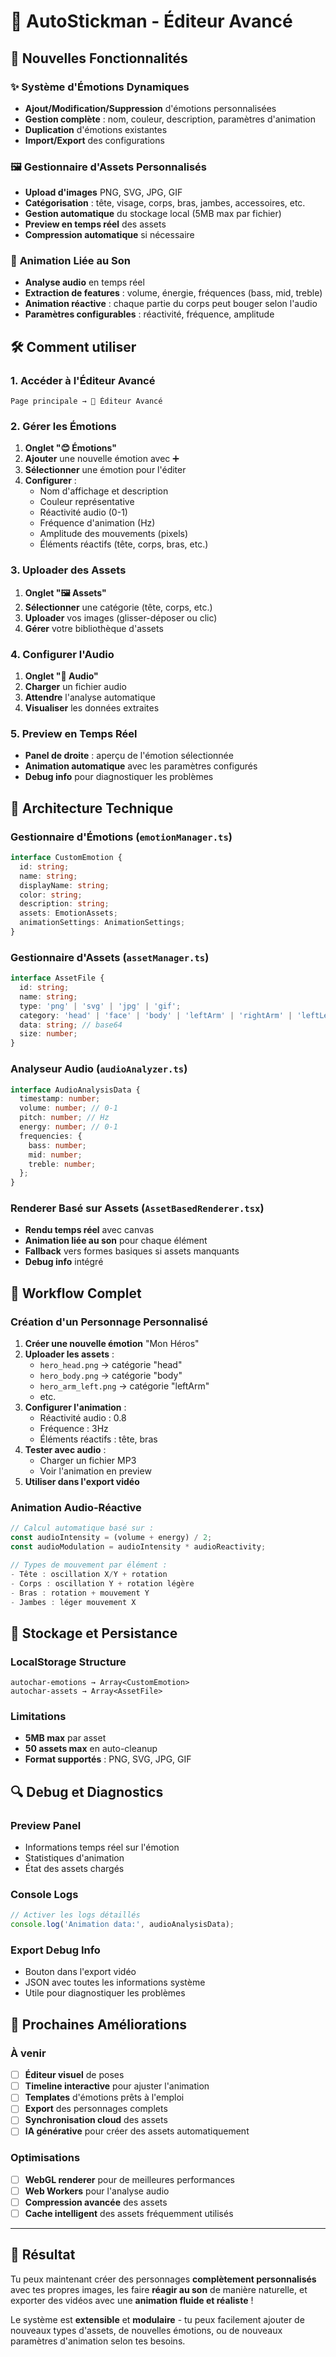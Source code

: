 # 🚀 AutoStickman - Éditeur Avancé

## 🎯 Nouvelles Fonctionnalités

### ✨ **Système d'Émotions Dynamiques**
- **Ajout/Modification/Suppression** d'émotions personnalisées
- **Gestion complète** : nom, couleur, description, paramètres d'animation
- **Duplication** d'émotions existantes
- **Import/Export** des configurations

### 🖼️ **Gestionnaire d'Assets Personnalisés**
- **Upload d'images** PNG, SVG, JPG, GIF
- **Catégorisation** : tête, visage, corps, bras, jambes, accessoires, etc.
- **Gestion automatique** du stockage local (5MB max par fichier)
- **Preview en temps réel** des assets
- **Compression automatique** si nécessaire

### 🎵 **Animation Liée au Son**
- **Analyse audio** en temps réel
- **Extraction de features** : volume, énergie, fréquences (bass, mid, treble)
- **Animation réactive** : chaque partie du corps peut bouger selon l'audio
- **Paramètres configurables** : réactivité, fréquence, amplitude

## 🛠️ **Comment utiliser**

### 1. **Accéder à l'Éditeur Avancé**
```
Page principale → 🚀 Éditeur Avancé
```

### 2. **Gérer les Émotions**
1. **Onglet "😊 Émotions"**
2. **Ajouter** une nouvelle émotion avec ➕
3. **Sélectionner** une émotion pour l'éditer
4. **Configurer** :
   - Nom d'affichage et description
   - Couleur représentative
   - Réactivité audio (0-1)
   - Fréquence d'animation (Hz)
   - Amplitude des mouvements (pixels)
   - Éléments réactifs (tête, corps, bras, etc.)

### 3. **Uploader des Assets**
1. **Onglet "🖼️ Assets"**
2. **Sélectionner** une catégorie (tête, corps, etc.)
3. **Uploader** vos images (glisser-déposer ou clic)
4. **Gérer** votre bibliothèque d'assets

### 4. **Configurer l'Audio**
1. **Onglet "🎵 Audio"**
2. **Charger** un fichier audio
3. **Attendre** l'analyse automatique
4. **Visualiser** les données extraites

### 5. **Preview en Temps Réel**
- **Panel de droite** : aperçu de l'émotion sélectionnée
- **Animation automatique** avec les paramètres configurés
- **Debug info** pour diagnostiquer les problèmes

## 🔧 **Architecture Technique**

### **Gestionnaire d'Émotions** (`emotionManager.ts`)
```typescript
interface CustomEmotion {
  id: string;
  name: string;
  displayName: string;
  color: string;
  description: string;
  assets: EmotionAssets;
  animationSettings: AnimationSettings;
}
```

### **Gestionnaire d'Assets** (`assetManager.ts`)
```typescript
interface AssetFile {
  id: string;
  name: string;
  type: 'png' | 'svg' | 'jpg' | 'gif';
  category: 'head' | 'face' | 'body' | 'leftArm' | 'rightArm' | 'leftLeg' | 'rightLeg' | 'background' | 'accessory' | 'effect';
  data: string; // base64
  size: number;
}
```

### **Analyseur Audio** (`audioAnalyzer.ts`)
```typescript
interface AudioAnalysisData {
  timestamp: number;
  volume: number; // 0-1
  pitch: number; // Hz
  energy: number; // 0-1
  frequencies: {
    bass: number;
    mid: number;
    treble: number;
  };
}
```

### **Renderer Basé sur Assets** (`AssetBasedRenderer.tsx`)
- **Rendu temps réel** avec canvas
- **Animation liée au son** pour chaque élément
- **Fallback** vers formes basiques si assets manquants
- **Debug info** intégré

## 🎨 **Workflow Complet**

### **Création d'un Personnage Personnalisé**
1. **Créer une nouvelle émotion** "Mon Héros"
2. **Uploader les assets** :
   - `hero_head.png` → catégorie "head"
   - `hero_body.png` → catégorie "body"
   - `hero_arm_left.png` → catégorie "leftArm"
   - etc.
3. **Configurer l'animation** :
   - Réactivité audio : 0.8
   - Fréquence : 3Hz
   - Éléments réactifs : tête, bras
4. **Tester avec audio** :
   - Charger un fichier MP3
   - Voir l'animation en preview
5. **Utiliser dans l'export vidéo**

### **Animation Audio-Réactive**
```typescript
// Calcul automatique basé sur :
const audioIntensity = (volume + energy) / 2;
const audioModulation = audioIntensity * audioReactivity;

// Types de mouvement par élément :
- Tête : oscillation X/Y + rotation
- Corps : oscillation Y + rotation légère  
- Bras : rotation + mouvement Y
- Jambes : léger mouvement X
```

## 💾 **Stockage et Persistance**

### **LocalStorage Structure**
```
autochar-emotions → Array<CustomEmotion>
autochar-assets → Array<AssetFile>
```

### **Limitations**
- **5MB max** par asset
- **50 assets max** en auto-cleanup
- **Format supportés** : PNG, SVG, JPG, GIF

## 🔍 **Debug et Diagnostics**

### **Preview Panel**
- Informations temps réel sur l'émotion
- Statistiques d'animation
- État des assets chargés

### **Console Logs**
```javascript
// Activer les logs détaillés
console.log('Animation data:', audioAnalysisData);
```

### **Export Debug Info**
- Bouton dans l'export vidéo
- JSON avec toutes les informations système
- Utile pour diagnostiquer les problèmes

## 🚀 **Prochaines Améliorations**

### **À venir**
- [ ] **Éditeur visuel** de poses
- [ ] **Timeline interactive** pour ajuster l'animation
- [ ] **Templates** d'émotions prêts à l'emploi
- [ ] **Export** des personnages complets
- [ ] **Synchronisation cloud** des assets
- [ ] **IA générative** pour créer des assets automatiquement

### **Optimisations**
- [ ] **WebGL renderer** pour de meilleures performances
- [ ] **Web Workers** pour l'analyse audio
- [ ] **Compression avancée** des assets
- [ ] **Cache intelligent** des assets fréquemment utilisés

---

## 🎯 **Résultat**

Tu peux maintenant créer des personnages **complètement personnalisés** avec tes propres images, les faire **réagir au son** de manière naturelle, et exporter des vidéos avec une **animation fluide et réaliste** ! 

Le système est **extensible** et **modulaire** - tu peux facilement ajouter de nouveaux types d'assets, de nouvelles émotions, ou de nouveaux paramètres d'animation selon tes besoins.
